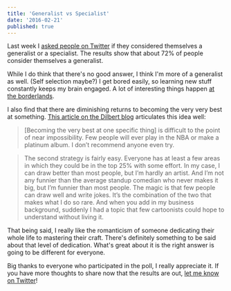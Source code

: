 ```yaml
---
title: 'Generalist vs Specialist'
date: '2016-02-21'
published: true
---
```


Last week I [asked people on Twitter](https://twitter.com/vernalkick/status/700311311880744960) if they considered themselves a generalist or a specialist. The results show that about 72% of people consider themselves a generalist.

While I do think that there's no good answer, I think I'm more of a generalist as well. (Self selection maybe?) I get bored easily, so learning new stuff constantly keeps my brain engaged. A lot of interesting things happen [at the borderlands](http://www.frankchimero.com/writing/designing-in-the-borderlands/).

I also find that there are diminishing returns to becoming the very very best at something. [This article on the Dilbert blog](http://dilbertblog.typepad.com/the_dilbert_blog/2007/07/career-advice.html) articulates this idea well:

> [Becoming the very best at one specific thing] is difficult to the point of near impossibility. Few people will ever play in the NBA or make a platinum album. I don’t recommend anyone even try.

> The second strategy is fairly easy. Everyone has at least a few areas in which they could be in the top 25% with some effort. In my case, I can draw better than most people, but I’m hardly an artist. And I’m not any funnier than the average standup comedian who never makes it big, but I’m funnier than most people. The magic is that few people can draw well and write jokes. It’s the combination of the two that makes what I do so rare. And when you add in my business background, suddenly I had a topic that few cartoonists could hope to understand without living it.

That being said, I really like the romanticism of someone dedicating their whole life to mastering their craft. There's definitely something to be said about that level of dedication. What's great about it is the right answer is going to be different for everyone.

Big thanks to everyone who participated in the poll, I really appreciate it. If you have more thoughts to share now that the results are out, [let me know on Twitter](http://twitter.com/vernalkick)!
